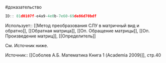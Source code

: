 #доказательство

```javascript
ID:: 81d0107f-e4a9-4e0b-7e60-69de86d70bdf
```

Использует:: [[Метод преобразования СЛУ в матричный вид и обратно]], [[Обратная матрица]], [[Оп. Обращение матрицы]], [[Оп. Произведение матриц]], [[Определитель]]

См. Источник ниже.

Источник:: [[Соболев А.Б. Математика Книга 1 (Academia 2009)]], стр.40